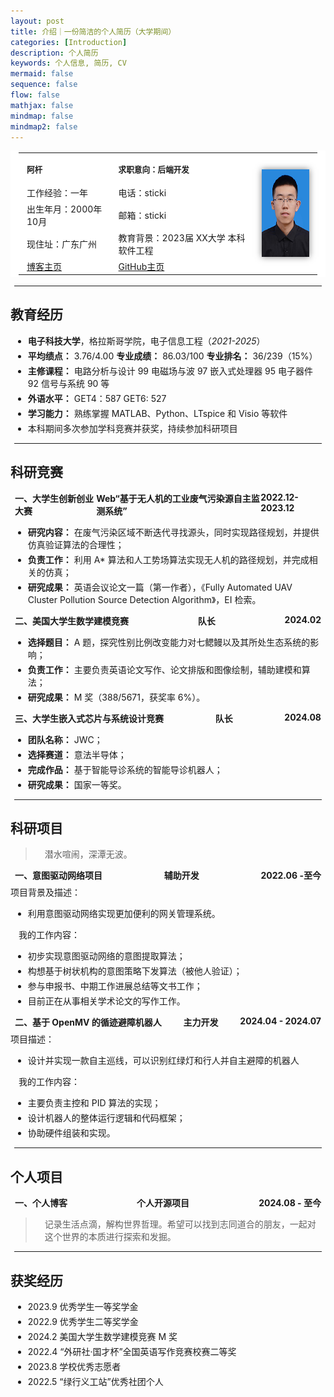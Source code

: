 ```yaml
---
layout: post
title: 介绍｜一份简洁的个人简历（大学期间）
categories: [Introduction]
description: 个人简历
keywords: 个人信息, 简历, CV
mermaid: false
sequence: false
flow: false
mathjax: false
mindmap: false
mindmap2: false
---
```


<table>
	<tr style="height: 50px;">
		<td style="font-size: 0.9em;"><strong>阿杆</strong></td>
		<td style="font-size: 0.9em;"><strong>求职意向：后端开发</strong></td>
		<td rowspan="5">
			<img src="/images/CV/self.jpg" height="140" alt="">
		</td>
	</tr>
	<tr>
		<td>工作经验：一年</td>
		<td>电话：sticki</td>
	</tr>
	<tr>
		<td>出生年月：2000年10月</td>
		<td>邮箱：sticki</td>
	</tr>
	<tr>
		<td>现住址：广东广州</td>
		<td>教育背景：2023届 XX大学 本科 软件工程</td>
	</tr>
	<tr>
		<td><a href="https://juejin.cn/user/4182956056773160/posts">博客主页</a></td>
		<td><a href="https://github.com/stick-i">GitHub主页</a></td>
	</tr>
</table>
<hr/>

## 教育经历

- **电子科技大学**，格拉斯哥学院，电子信息工程（*2021-2025*）
- **平均绩点：** 3.76/4.00  **专业成绩：** 86.03/100  **专业排名：** 36/239（15%）
- **主修课程：** 电路分析与设计 99 电磁场与波 97 嵌入式处理器 95 电子器件 92 信号与系统 90 等
- **外语水平：** GET4：587 GET6: 527
- **学习能力：** 熟练掌握 MATLAB、Python、LTspice 和 Visio 等软件
- 本科期间多次参加学科竞赛并获奖，持续参加科研项目

<hr/>

## 科研竞赛

<h4 style="display: flex;justify-content: space-between;">
<span>一、大学生创新创业大赛</span><span>Web“基于无人机的工业废气污染源自主监测系统”</span><span>2022.12-2023.12</span>
</h4>

- **研究内容：** 在废气污染区域不断迭代寻找源头，同时实现路径规划，并提供仿真验证算法的合理性；
- **负责工作：** 利用 A* 算法和人工势场算法实现无人机的路径规划，并完成相关的仿真；
- **研究成果：** 英语会议论文一篇（第一作者），《Fully Automated UAV Cluster Pollution Source Detection Algorithm》，EI 检索。

<h4 style="display: flex;justify-content: space-between;">
<span>二、美国大学生数学建模竞赛 </span><span>队长</span><span>2024.02</span>
</h4>

- **选择题目：** A 题，探究性别比例改变能力对七鳃鳗以及其所处生态系统的影响；
- **负责工作：** 主要负责英语论文写作、论文排版和图像绘制，辅助建模和算法；
- **研究成果：** M 奖（388/5671，获奖率 6%）。

<h4 style="display: flex;justify-content: space-between;">
<span>三、大学生嵌入式芯片与系统设计竞赛 </span><span>队长</span><span>2024.08</span>
</h4>

- **团队名称：** JWC；
- **选择赛道：** 意法半导体；
- **完成作品：** 基于智能导诊系统的智能导诊机器人；
- **研究成果：** 国家一等奖。

<hr/>

## 科研项目

> 潜水喧闹，深潭无波。

<h4 style="display: flex;justify-content: space-between;">
<span>一、意图驱动网络项目</span><span>辅助开发</span><span>2022.06 -至今</span>
</h4>
项目背景及描述：

- 利用意图驱动网络实现更加便利的网关管理系统。

我的工作内容：

- 初步实现意图驱动网络的意图提取算法；
- 构想基于树状机构的意图策略下发算法（被他人验证）；
- 参与申报书、中期工作进展总结等文书工作；
- 目前正在从事相关学术论文的写作工作。

<h4 style="display: flex;justify-content: space-between;">
<span>二、基于 OpenMV 的循迹避障机器人</span><span>主力开发</span><span>2024.04 - 2024.07</span>
</h4>
项目描述：

- 设计并实现一款自主巡线，可以识别红绿灯和行人并自主避障的机器人

我的工作内容：

- 主要负责主控和 PID 算法的实现；
- 设计机器人的整体运行逻辑和代码框架；
- 协助硬件组装和实现。


<hr/>

## 个人项目

<h4 style="display: flex;justify-content: space-between;">
<span>一、个人博客</span><span>个人开源项目</span><span>2024.08 - 至今</span>
</h4>

> 记录生活点滴，解构世界哲理。希望可以找到志同道合的朋友，一起对这个世界的本质进行探索和发掘。





<hr/>

## 获奖经历

- 2023.9 优秀学生一等奖学金
- 2022.9 优秀学生二等奖学金
- 2024.2 美国大学生数学建模竞赛 M 奖
- 2022.4 “外研社·国才杯”全国英语写作竞赛校赛二等奖
- 2023.8 学校优秀志愿者
- 2022.5 “绿行义工站”优秀社团个人

<style>
    #write {
        padding: 25px 25px 0px;
    }
    hr {
        margin: 6px;
    }
    li {
        margin: 4px;
    }
    p {
        margin: 4px 13px;
    }
    li p{
        margin: 5px 0;
    }
    h1 {
        margin: 8px 15px;
    }
    h3 {
        margin: 9px;
    }
    h4 {
        margin: 7px;
    }
    figure {
        margin: 7px 0px;
    }
    blockquote {
        padding-left: 16px;
    }
    /* 链接下划线 */
    a {
        text-decoration:underline;
    }
    /* 图片阴影效果 */
    img {
        box-shadow: 0px 0px 10px rgba(0,0,0,.5);
    }
    /* 表格样式，去除边框显示 */
    table, table td, table tr, table th, th {
        font-weight: normal;
        padding: 3px 13px;
        border: 0px;
        background-color: #ffffff;
    }
</style>